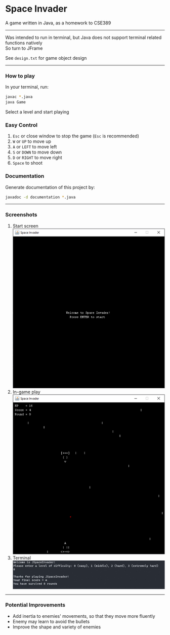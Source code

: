 # Space Invader  

A game written in Java, as a homework to CSE389  

------

Was intended to run in terminal, but Java does not support terminal related functions natively  
So turn to JFrame  

See `design.txt` for game object design  

------

### How to play  

In your terminal, run:  
```bash
javac *.java
java Game
```

Select a level and start playing  

### Easy Control  

1. `Esc` or close window to stop the game (`Esc` is recommended)  
2. `W` or `UP` to move up  
3. `A` or `LEFT` to move left  
4. `S` or `DOWN` to move down  
5. `D` or `RIGHT` to move right  
6. `Space` to shoot  

### Documentation  
Generate documentation of this project by:  
```bash
javadoc -d documentation *.java
```

------

### Screenshots  
1. Start screen  
   ![start screen](img/screenshot1.png)  
2. In-game play  
   ![ingame screen](img/screenshot2.png)  
3. Terminal  
   ![terminal screen](img/screenshot3.png)  

------

### Potential Improvements  
* Add inertia to enemies' movements, so that they move more fluently  
* Enemy may learn to avoid the bullets  
* Improve the shape and variety of enemies  